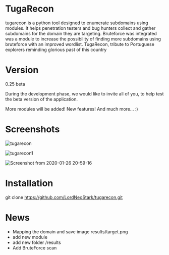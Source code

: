 # TugaRecon
  tugarecon is a python tool designed to enumerate subdomains using modules. It helps penetration testers and bug hunters collect and gather subdomains for the domain they are targeting.  Bruteforce was integrated was a module to increase the possibility of finding more subdomains using bruteforce with an improved wordlist.
TugaRecon, tribute to Portuguese explorers reminding glorious past of this country

# Version
0.25 beta


During the development phase, we would like to invite all of you, to help test the beta version of the application.

More modules will be added!
New features!
And much more... :)

# Screenshots

![tugarecon](https://user-images.githubusercontent.com/39160972/72820884-98bc5980-3c67-11ea-87bf-a4bbcb388e48.png)

![tugarecon1](https://user-images.githubusercontent.com/39160972/72821211-1da77300-3c68-11ea-80a9-db8ea6716e4b.png)

![Screenshot from 2020-01-26 20-59-16](https://user-images.githubusercontent.com/39160972/73141832-4d97b180-4080-11ea-9adc-a83667ea9687.png)

# Installation

git clone https://github.com/LordNeoStark/tugarecon.git

# News
* Mapping the domain and save image results/target.png
* add new module
* add new folder /results
* Add BruteForce scan
